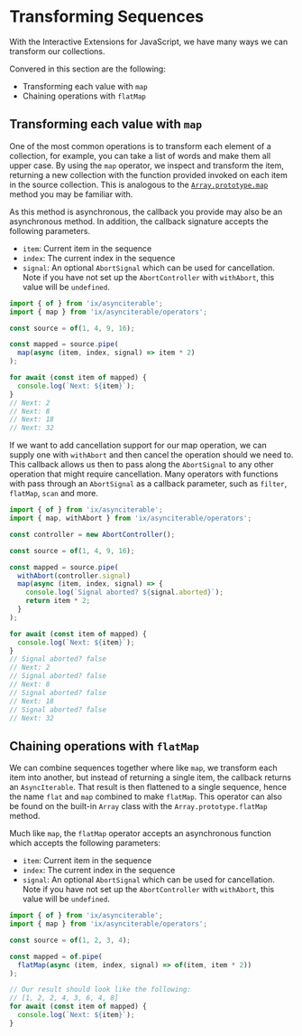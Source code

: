 # Transforming Sequences

With the Interactive Extensions for JavaScript, we have many ways we can transform our collections.

Convered in this section are the following:

- Transforming each value with `map`
- Chaining operations with `flatMap`

## Transforming each value with `map`

One of the most common operations is to transform each element of a collection, for example, you can take a list of words and make them all upper case.  By using the `map` operator, we inspect and transform the item, returning a new collection with the function provided invoked on each item in the source collection.  This is analogous to the [`Array.prototype.map`](https://developer.mozilla.org/en-US/docs/Web/JavaScript/Reference/Global_Objects/Array/map) method you may be familiar with.

As this method is asynchronous, the callback you provide may also be an asynchronous method.  In addition, the callback signature accepts the following parameters.

- `item`: Current item in the sequence
- `index`: The current index in the sequence
- `signal`: An optional `AbortSignal` which can be used for cancellation.  Note if you have not set up the `AbortController` with `withAbort`, this value will be `undefined`.

```typescript
import { of } from 'ix/asynciterable';
import { map } from 'ix/asynciterable/operators';

const source = of(1, 4, 9, 16);

const mapped = source.pipe(
  map(async (item, index, signal) => item * 2)
);

for await (const item of mapped) {
  console.log(`Next: ${item}`);
}
// Next: 2
// Next: 8
// Next: 18
// Next: 32
```

If we want to add cancellation support for our map operation, we can supply one with `withAbort` and then cancel the operation should we need to.  This callback allows us then to pass along the `AbortSignal` to any other operation that might require cancellation.  Many operators with functions with pass through an `AbortSignal` as a callback parameter, such as `filter`, `flatMap`, `scan` and more.

```typescript
import { of } from 'ix/asynciterable';
import { map, withAbort } from 'ix/asynciterable/operators';

const controller = new AbortController();

const source = of(1, 4, 9, 16);

const mapped = source.pipe(
  withAbort(controller.signal)
  map(async (item, index, signal) => {
    console.log(`Signal aborted? ${signal.aborted}`);
    return item * 2;
  }
);

for await (const item of mapped) {
  console.log(`Next: ${item}`);
}
// Signal aborted? false
// Next: 2
// Signal aborted? false
// Next: 8
// Signal aborted? false
// Next: 18
// Signal aborted? false
// Next: 32
```

## Chaining operations with `flatMap`

We can combine sequences together where like `map`, we transform each item into another, but instead of returning a single item, the callback returns an `AsyncIterable`.  That result is then flattened to a single sequence, hence the name `flat` and `map` combined to make `flatMap`.  This operator can also be found on the built-in `Array` class with the `Array.prototype.flatMap` method.

Much like `map`, the `flatMap` operator accepts an asynchronous function which accepts the following parameters:

- `item`: Current item in the sequence
- `index`: The current index in the sequence
- `signal`: An optional `AbortSignal` which can be used for cancellation.  Note if you have not set up the `AbortController` with `withAbort`, this value will be `undefined`.

```typescript
import { of } from 'ix/asynciterable';
import { map } from 'ix/asynciterable/operators';

const source = of(1, 2, 3, 4);

const mapped = of.pipe(
  flatMap(async (item, index, signal) => of(item, item * 2))
);

// Our result should look like the following:
// [1, 2, 2, 4, 3, 6, 4, 8]
for await (const item of mapped) {
  console.log(`Next: ${item}`);
}
```
